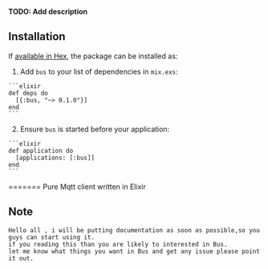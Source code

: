**TODO: Add description**

## Installation

If [available in Hex](https://hex.pm/docs/publish), the package can be installed as:

  1. Add `bus` to your list of dependencies in `mix.exs`:

    ```elixir
    def deps do
      [{:bus, "~> 0.1.0"}]
    end
    ```

  2. Ensure `bus` is started before your application:

    ```elixir
    def application do
      [applications: [:bus]]
    end
    ```

=======
Pure Mqtt client written in Elixir

## Note
    Hello all , i will be putting documentation as soon as possible,so you guys can start using it. 
    if you reading this than you are likely to interested in Bus. 
    let me know what things you want in Bus and get any issue please point it out. 
